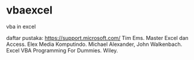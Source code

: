 # vbaexcel
vba in excel

daftar pustaka:
https://support.microsoft.com/
Tim Ems. Master Excel dan Access. Elex Media Komputindo.
Michael Alexander, John Walkenbach. Excel VBA Programming For Dummies. Wiley.

